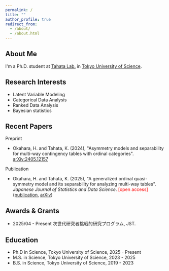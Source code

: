 ```yaml
---
permalink: /
title: ""
author_profile: true
redirect_from: 
  - /about/
  - /about.html
---
```


About Me
------
I'm a Ph.D. student at [Tahata Lab.](https://tahata-lab.is.noda.tus.ac.jp/) in [Tokyo University of Science](https://www.tus.ac.jp/en/grad/riko/).

Research Interests
------
- Latent Variable Modeling
- Categorical Data Analysis
- Ranked Data Analysis
- Bayesian statistics

Recent Papers
------
Preprint
- Okahara, H. and Tahata, K. (2024), "Asymmetry models and separability for multi-way contingency tables with ordinal categories". [arXiv:2405.12157](https://arxiv.org/abs/2405.12157)

Publication
- Okahara, H. and Tahata, K. (2025), "A generalized ordinal quasi-symmetry model and its separability for analyzing multi-way tables". *Japanese Journal of Statistics and Data Science*. <span style="color: red;">[open access]</span> ([publication](https://link.springer.com/article/10.1007/s42081-024-00289-4), [arXiv](https://arxiv.org/abs/2405.04193))


Awards & Grants
------
- 2025/04 - Present 次世代研究者挑戦的研究プログラム, JST.


Education
------
- Ph.D in Science, Tokyo University of Science, 2025 - Present
- M.S. in Science, Tokyo University of Science, 2023 - 2025
- B.S. in Science, Tokyo University of Science, 2019 - 2023

